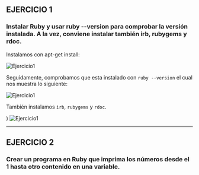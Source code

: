 ## EJERCICIO 1

### Instalar Ruby y usar ruby --version para comprobar la versión instalada. A la vez, conviene instalar también irb, rubygems y rdoc.

Instalamos con apt-get install:

![Ejercicio1](https://dl.dropbox.com/s/nzgq9h754yp6yyn/ruby1.png)


Seguidamente, comprobamos que esta instalado con `ruby --version` el cual nos muestra lo siguiente:


![Ejercicio1](https://dl.dropbox.com/s/kypt0n4j2xspoza/ruby2.png)


También instalamos `irb`, `rubygems` y `rdoc`.

)
![Ejercicio1](https://dl.dropbox.com/s/h3dw7gqggcua4qq/ruby3.png)



---


## EJERCICIO 2

### Crear un programa en Ruby que imprima los números desde el 1 hasta otro contenido en una variable.

